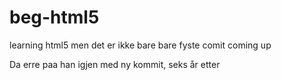 # beg-html5
learning html5
men det er ikke bare bare
fyste comit coming up

Da erre paa han igjen med ny kommit, seks år etter 

